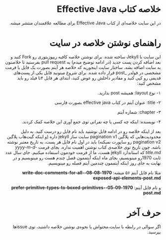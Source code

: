 <div dir="rtl">
  
# خلاصه کتاب Effective Java

در این سایت خلاصه‌ای از کتاب Effective Java برای مطالعه علاقمندان منتشر میشه.

# راهنمای نوشتن خلاصه در سایت

این سایت با Jekyll ساخته شده. برای نوشتن خلاصه کافیه ریپوزیتوری رو Fork کنید و بعد اضافه کردن پست جدید (در ادامه توضیح میدم) یه pull request بفرستید تا خلاصتون به سایت اضافه بشه.
ساختار سایت اینجوریه که خلاصه هر آیتم بصورت یک فایل با فرمت مشخصی در فولدر _post قرار داده شده. برای شروع میتونید فایل یکی از پست‌های قدیمی رو کپی کنید و مقادیر داخلش رو عوض کنید، ابتدای هر فایل ۴تا فیلد رو باید مشخص کنید:


۱- نوع layout: همیشه post بذارید.

۲- title: عنوان آیتم در کتاب effective java بصورت فارسی

۳- chapter: شماره آیتم

۴- نویسنده: اینکه چه کسی یا چه نفراتی توی جمع‌ آوری این خلاصه کمک کردند.


بعد از اینکه خلاصه رو در ادامه فایل نوشتید باید نام فایل رو درست کنید. به دلیل محدودیت‌هایی که پلاگین pagination v1 سایت ساز jekyll داره (و اینکه گیت‌هاب پلاگین pagination v2 رو ساپورت نمیکنه) باید در اول نام فایل هر پست، یه تاریخ معتبر نوشته باشه. چون تاریخ توی خلاصه‌ی کتاب نوشتن اهمیت نداره، بجای فرمت _yyyy-m-d-title.md_ که استاندارد jekyll هست، ما از فرمت خودمون استفاده میکنیم. جای سال عدد ثابت 1970رو مینویسیم، بجای ماه اینکه آیتممون فصل چندم هست رو مینویسیم و در نهایت به جای روز اینکه آیتممون چندمین آیتم فصله رو مینویسیم.

مثلا نام فایل آیتم ۵۶ میشه:
**1970-08-08-write-doc-comments-for-all-exposed-api-elements-post.md**

و نام فایل آیتم:
**1970-09-05-prefer-primitive-types-to-boxed-primitives-post.md**



# حرف آخر

اگر سوالی در رابطه با سایت،محتواش یا نحوه‌ی نوشتن خلاصه داشتید، توی issueها بپرسید.
  
 </div>
